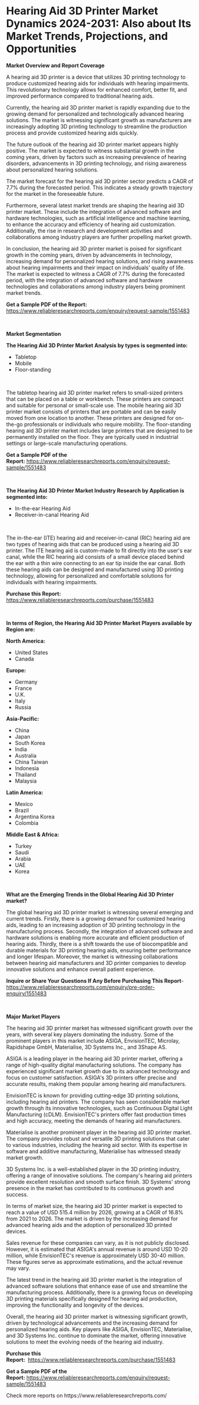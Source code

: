 <p><h1>Hearing Aid 3D Printer Market Dynamics 2024-2031: Also about Its Market Trends, Projections, and Opportunities</h1></p><p><strong>Market Overview and Report Coverage</strong></p>
<p><p>A hearing aid 3D printer is a device that utilizes 3D printing technology to produce customized hearing aids for individuals with hearing impairments. This revolutionary technology allows for enhanced comfort, better fit, and improved performance compared to traditional hearing aids.</p><p>Currently, the hearing aid 3D printer market is rapidly expanding due to the growing demand for personalized and technologically advanced hearing solutions. The market is witnessing significant growth as manufacturers are increasingly adopting 3D printing technology to streamline the production process and provide customized hearing aids quickly.</p><p>The future outlook of the hearing aid 3D printer market appears highly positive. The market is expected to witness substantial growth in the coming years, driven by factors such as increasing prevalence of hearing disorders, advancements in 3D printing technology, and rising awareness about personalized hearing solutions.</p><p>The market forecast for the hearing aid 3D printer sector predicts a CAGR of 7.7% during the forecasted period. This indicates a steady growth trajectory for the market in the foreseeable future.</p><p>Furthermore, several latest market trends are shaping the hearing aid 3D printer market. These include the integration of advanced software and hardware technologies, such as artificial intelligence and machine learning, to enhance the accuracy and efficiency of hearing aid customization. Additionally, the rise in research and development activities and collaborations among industry players are further propelling market growth.</p><p>In conclusion, the hearing aid 3D printer market is poised for significant growth in the coming years, driven by advancements in technology, increasing demand for personalized hearing solutions, and rising awareness about hearing impairments and their impact on individuals' quality of life. The market is expected to witness a CAGR of 7.7% during the forecasted period, with the integration of advanced software and hardware technologies and collaborations among industry players being prominent market trends.</p></p>
<p><strong>Get a Sample PDF of the Report:</strong> <a href="https://www.reliableresearchreports.com/enquiry/request-sample/1551483">https://www.reliableresearchreports.com/enquiry/request-sample/1551483</a></p>
<p>&nbsp;</p>
<p><strong>Market Segmentation</strong></p>
<p><strong>The Hearing Aid 3D Printer Market Analysis by types is segmented into:</strong></p>
<p><ul><li>Tabletop</li><li>Mobile</li><li>Floor-standing</li></ul></p>
<p>&nbsp;</p>
<p><p>The tabletop hearing aid 3D printer market refers to small-sized printers that can be placed on a table or workbench. These printers are compact and suitable for personal or small-scale use. The mobile hearing aid 3D printer market consists of printers that are portable and can be easily moved from one location to another. These printers are designed for on-the-go professionals or individuals who require mobility. The floor-standing hearing aid 3D printer market includes large printers that are designed to be permanently installed on the floor. They are typically used in industrial settings or large-scale manufacturing operations.</p></p>
<p><strong>Get a Sample PDF of the Report:</strong>&nbsp;<a href="https://www.reliableresearchreports.com/enquiry/request-sample/1551483">https://www.reliableresearchreports.com/enquiry/request-sample/1551483</a></p>
<p>&nbsp;</p>
<p><strong>The Hearing Aid 3D Printer Market Industry Research by Application is segmented into:</strong></p>
<p><ul><li>In-the-ear Hearing Aid</li><li>Receiver-in-canal Hearing Aid</li></ul></p>
<p>&nbsp;</p>
<p><p>The in-the-ear (ITE) hearing aid and receiver-in-canal (RIC) hearing aid are two types of hearing aids that can be produced using a hearing aid 3D printer. The ITE hearing aid is custom-made to fit directly into the user's ear canal, while the RIC hearing aid consists of a small device placed behind the ear with a thin wire connecting to an ear tip inside the ear canal. Both these hearing aids can be designed and manufactured using 3D printing technology, allowing for personalized and comfortable solutions for individuals with hearing impairments.</p></p>
<p><strong>Purchase this Report:</strong>&nbsp; <a href="https://www.reliableresearchreports.com/purchase/1551483">https://www.reliableresearchreports.com/purchase/1551483</a></p>
<p>&nbsp;</p>
<p><strong>In terms of Region, the Hearing Aid 3D Printer Market Players available by Region are:</strong></p>
<p>
    <p> <strong> North America: </strong>
        <ul>
            <li>United States</li>
            <li>Canada</li>
        </ul>
        </p> 
    <p> <strong> Europe: </strong>
        <ul>
            <li>Germany</li>
            <li>France</li>
            <li>U.K.</li>
            <li>Italy</li>
            <li>Russia</li>
        </ul>
        </p> 
    <p> <strong> Asia-Pacific: </strong>
        <ul>
            <li>China</li>
            <li>Japan</li>
            <li>South Korea</li>
            <li>India</li>
            <li>Australia</li>
            <li>China Taiwan</li>
            <li>Indonesia</li>
            <li>Thailand</li>
            <li>Malaysia</li>
        </ul>
        </p> 
    <p> <strong> Latin America: </strong>
        <ul>
            <li>Mexico</li>
            <li>Brazil</li>
            <li>Argentina Korea</li>
            <li>Colombia</li>
        </ul>
        </p> 
    <p> <strong> Middle East & Africa: </strong>
        <ul>
            <li>Turkey</li>
            <li>Saudi</li>
            <li>Arabia</li>
            <li>UAE</li>
            <li>Korea</li>
        </ul>
    </p>
    </p>
<p>&nbsp;</p>
<p><strong>What are the Emerging Trends in the Global Hearing Aid 3D Printer market?</strong></p>
<p><p>The global hearing aid 3D printer market is witnessing several emerging and current trends. Firstly, there is a growing demand for customized hearing aids, leading to an increasing adoption of 3D printing technology in the manufacturing process. Secondly, the integration of advanced software and hardware solutions is enabling more accurate and efficient production of hearing aids. Thirdly, there is a shift towards the use of biocompatible and durable materials for 3D printing hearing aids, ensuring better performance and longer lifespan. Moreover, the market is witnessing collaborations between hearing aid manufacturers and 3D printer companies to develop innovative solutions and enhance overall patient experience.</p></p>
<p><strong>Inquire or Share Your Questions If Any Before Purchasing This Report</strong>- <a href="https://www.reliableresearchreports.com/enquiry/pre-order-enquiry/1551483">https://www.reliableresearchreports.com/enquiry/pre-order-enquiry/1551483</a></p>
<p>&nbsp;</p>
<p><strong>Major Market Players</strong></p>
<p><p>The hearing aid 3D printer market has witnessed significant growth over the years, with several key players dominating the industry. Some of the prominent players in this market include ASIGA, EnvisionTEC, Microlay, Rapidshape GmbH, Materialise, 3D Systems Inc., and 3Shape AS.</p><p>ASIGA is a leading player in the hearing aid 3D printer market, offering a range of high-quality digital manufacturing solutions. The company has experienced significant market growth due to its advanced technology and focus on customer satisfaction. ASIGA's 3D printers offer precise and accurate results, making them popular among hearing aid manufacturers.</p><p>EnvisionTEC is known for providing cutting-edge 3D printing solutions, including hearing aid printers. The company has seen considerable market growth through its innovative technologies, such as Continuous Digital Light Manufacturing (cDLM). EnvisionTEC's printers offer fast production times and high accuracy, meeting the demands of hearing aid manufacturers.</p><p>Materialise is another prominent player in the hearing aid 3D printer market. The company provides robust and versatile 3D printing solutions that cater to various industries, including the hearing aid sector. With its expertise in software and additive manufacturing, Materialise has witnessed steady market growth.</p><p>3D Systems Inc. is a well-established player in the 3D printing industry, offering a range of innovative solutions. The company's hearing aid printers provide excellent resolution and smooth surface finish. 3D Systems' strong presence in the market has contributed to its continuous growth and success.</p><p>In terms of market size, the hearing aid 3D printer market is expected to reach a value of USD 515.4 million by 2026, growing at a CAGR of 16.8% from 2021 to 2026. The market is driven by the increasing demand for advanced hearing aids and the adoption of personalized 3D printed devices.</p><p>Sales revenue for these companies can vary, as it is not publicly disclosed. However, it is estimated that ASIGA's annual revenue is around USD 10-20 million, while EnvisionTEC's revenue is approximately USD 30-40 million. These figures serve as approximate estimations, and the actual revenue may vary.</p><p>The latest trend in the hearing aid 3D printer market is the integration of advanced software solutions that enhance ease of use and streamline the manufacturing process. Additionally, there is a growing focus on developing 3D printing materials specifically designed for hearing aid production, improving the functionality and longevity of the devices.</p><p>Overall, the hearing aid 3D printer market is witnessing significant growth, driven by technological advancements and the increasing demand for personalized hearing aids. Key players like ASIGA, EnvisionTEC, Materialise, and 3D Systems Inc. continue to dominate the market, offering innovative solutions to meet the evolving needs of the hearing aid industry.</p></p>
<p><strong>Purchase this Report:</strong>&nbsp;&nbsp;<a href="https://www.reliableresearchreports.com/purchase/1551483">https://www.reliableresearchreports.com/purchase/1551483</a></p>
<p></p>
<p><strong>Get a Sample PDF of the Report:</strong>&nbsp;<a href="https://www.reliableresearchreports.com/enquiry/request-sample/1551483">https://www.reliableresearchreports.com/enquiry/request-sample/1551483</a></p>
<p>Check more reports on https://www.reliableresearchreports.com/</p>